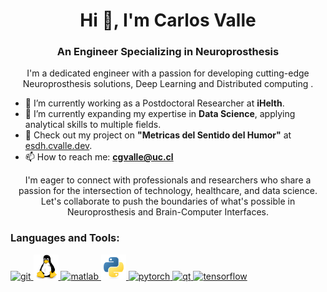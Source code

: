 <h1 align="center">Hi 👋, I'm Carlos Valle</h1>
<h3 align="center">An Engineer Specializing in Neuroprosthesis</h3>

<p align="center">I'm a dedicated engineer with a passion for developing cutting-edge Neuroprosthesis solutions, Deep Learning and Distributed computing .</p>

- 🔭 I’m currently working as a Postdoctoral Researcher at **iHelth**.
- 🌱 I’m currently expanding my expertise in **Data Science**, applying analytical skills to multiple fields.
- 🚀 Check out my project on **"Metricas del Sentido del Humor"** at [esdh.cvalle.dev](http://esdh.cvalle.dev).
- 📫 How to reach me: **cgvalle@uc.cl**

<p align="center">I'm eager to connect with professionals and researchers who share a passion for the intersection of technology, healthcare, and data science. Let's collaborate to push the boundaries of what's possible in Neuroprosthesis and Brain-Computer Interfaces.</p>



<h3 align="left">Languages and Tools:</h3>
<p align="left"> <a href="https://git-scm.com/" target="_blank"> <img src="https://www.vectorlogo.zone/logos/git-scm/git-scm-icon.svg" alt="git" width="40" height="40"/> </a> <a href="https://www.linux.org/" target="_blank"> <img src="https://raw.githubusercontent.com/devicons/devicon/master/icons/linux/linux-original.svg" alt="linux" width="40" height="40"/> </a> <a href="https://www.mathworks.com/" target="_blank"> <img src="https://upload.wikimedia.org/wikipedia/commons/2/21/Matlab_Logo.png" alt="matlab" width="40" height="40"/> </a> <a href="https://www.python.org" target="_blank"> <img src="https://raw.githubusercontent.com/devicons/devicon/master/icons/python/python-original.svg" alt="python" width="40" height="40"/> </a> <a href="https://pytorch.org/" target="_blank"> <img src="https://www.vectorlogo.zone/logos/pytorch/pytorch-icon.svg" alt="pytorch" width="40" height="40"/> </a> <a href="https://www.qt.io/" target="_blank"> <img src="https://upload.wikimedia.org/wikipedia/commons/0/0b/Qt_logo_2016.svg" alt="qt" width="40" height="40"/> </a> <a href="https://www.tensorflow.org" target="_blank"> <img src="https://www.vectorlogo.zone/logos/tensorflow/tensorflow-icon.svg" alt="tensorflow" width="40" height="40"/> </a> </p>
